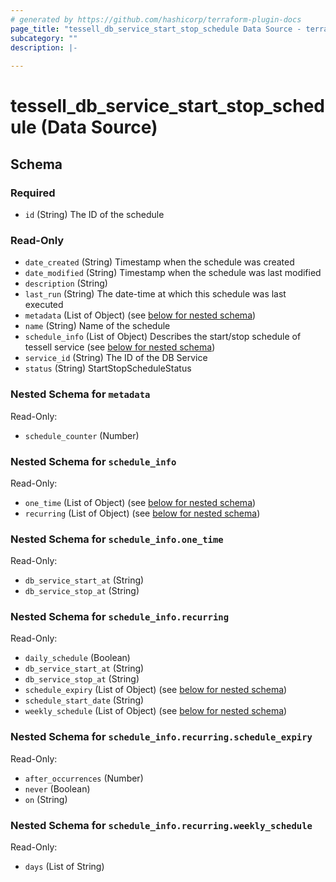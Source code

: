 ```yaml
---
# generated by https://github.com/hashicorp/terraform-plugin-docs
page_title: "tessell_db_service_start_stop_schedule Data Source - terraform-provider-tessell"
subcategory: ""
description: |-
  
---
```


# tessell_db_service_start_stop_schedule (Data Source)





<!-- schema generated by tfplugindocs -->
## Schema

### Required

- `id` (String) The ID of the schedule

### Read-Only

- `date_created` (String) Timestamp when the schedule was created
- `date_modified` (String) Timestamp when the schedule was last modified
- `description` (String)
- `last_run` (String) The date-time at which this schedule was last executed
- `metadata` (List of Object) (see [below for nested schema](#nestedatt--metadata))
- `name` (String) Name of the schedule
- `schedule_info` (List of Object) Describes the start/stop schedule of tessell service (see [below for nested schema](#nestedatt--schedule_info))
- `service_id` (String) The ID of the DB Service
- `status` (String) StartStopScheduleStatus

<a id="nestedatt--metadata"></a>
### Nested Schema for `metadata`

Read-Only:

- `schedule_counter` (Number)


<a id="nestedatt--schedule_info"></a>
### Nested Schema for `schedule_info`

Read-Only:

- `one_time` (List of Object) (see [below for nested schema](#nestedobjatt--schedule_info--one_time))
- `recurring` (List of Object) (see [below for nested schema](#nestedobjatt--schedule_info--recurring))

<a id="nestedobjatt--schedule_info--one_time"></a>
### Nested Schema for `schedule_info.one_time`

Read-Only:

- `db_service_start_at` (String)
- `db_service_stop_at` (String)


<a id="nestedobjatt--schedule_info--recurring"></a>
### Nested Schema for `schedule_info.recurring`

Read-Only:

- `daily_schedule` (Boolean)
- `db_service_start_at` (String)
- `db_service_stop_at` (String)
- `schedule_expiry` (List of Object) (see [below for nested schema](#nestedobjatt--schedule_info--recurring--schedule_expiry))
- `schedule_start_date` (String)
- `weekly_schedule` (List of Object) (see [below for nested schema](#nestedobjatt--schedule_info--recurring--weekly_schedule))

<a id="nestedobjatt--schedule_info--recurring--schedule_expiry"></a>
### Nested Schema for `schedule_info.recurring.schedule_expiry`

Read-Only:

- `after_occurrences` (Number)
- `never` (Boolean)
- `on` (String)


<a id="nestedobjatt--schedule_info--recurring--weekly_schedule"></a>
### Nested Schema for `schedule_info.recurring.weekly_schedule`

Read-Only:

- `days` (List of String)
